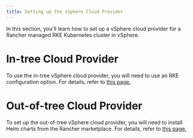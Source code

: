 ```yaml
---
title: Setting up the vSphere Cloud Provider
---
```


In this section, you'll learn how to set up a vSphere cloud provider for a Rancher managed RKE Kubernetes cluster in vSphere.

# In-tree Cloud Provider

To use the in-tree vSphere cloud provider, you will need to use an RKE configuration option. For details, refer to [this page.](../how-to-guides/new-user-guides/kubernetes-clusters-in-rancher-setup/launch-kubernetes-with-rancher/set-up-cloud-providers/vsphere/configure-in-tree-vsphere.md)

# Out-of-tree Cloud Provider

To set up the out-of-tree vSphere cloud provider, you will need to install Helm charts from the Rancher marketplace. For details, refer to [this page.](../how-to-guides/new-user-guides/kubernetes-clusters-in-rancher-setup/launch-kubernetes-with-rancher/set-up-cloud-providers/vsphere/configure-out-of-tree-vsphere.md)
